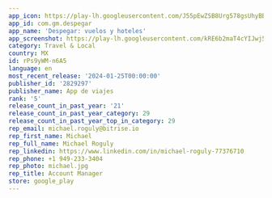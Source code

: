 ```yaml
---
app_icon: https://play-lh.googleusercontent.com/J55pEwZSB8Urg578gsUhyBBonYJLCg9AMy33sm6aV0iRvUhowX4SETHHSm5sA8FEnk4
app_id: com.gm.despegar
app_name: 'Despegar: vuelos y hoteles'
app_screenshot: https://play-lh.googleusercontent.com/kRE6b2maT4cYIJwj50JZb2W-tLn_U1sDDrfYobxkhvkPrtyFu4WCxGxrex3z5-m37ic
category: Travel & Local
country: MX
id: rPs9yWM-n6A5
language: en
most_recent_release: '2024-01-25T00:00:00'
publisher_id: '2829297'
publisher_name: App de viajes
rank: '5'
release_count_in_past_year: '21'
release_count_in_past_year_category: 29
release_count_in_past_year_top_in_category: 29
rep_email: michael.roguly@bitrise.io
rep_first_name: Michael
rep_full_name: Michael Roguly
rep_linkedin: https://www.linkedin.com/in/michael-roguly-77376710
rep_phone: +1 949-233-3404
rep_photo: michael.jpg
rep_title: Account Manager
store: google_play
---
```

